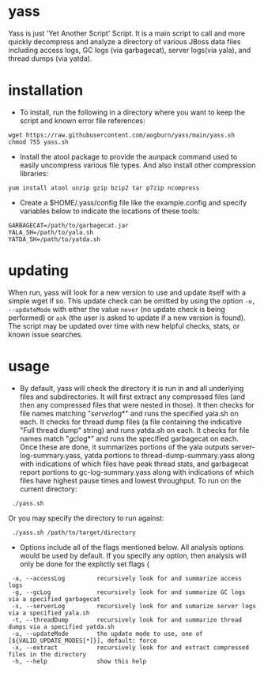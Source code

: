 # yass
Yass is just 'Yet Another Script' Script.  It is a main script to call and more quickly decompress and analyze a directory of various JBoss data files including access logs, GC logs (via garbagecat), server logs(via yala), and thread dumps (via yatda).

# installation
* To install, run the following in a directory where you want to keep the script and known error file references:
```
wget https://raw.githubusercontent.com/aogburn/yass/main/yass.sh
chmod 755 yass.sh
```
* Install the atool package to provide the aunpack command used to easily uncompress various file types.  And also install other compression libraries:
```
yum install atool unzip gzip bzip2 tar p7zip ncompress
```
* Create a $HOME/.yass/config file like the example.config and specify variables below to indicate the locations of these tools:
```
GARBAGECAT=/path/to/garbagecat.jar
YALA_SH=/path/to/yala.sh
YATDA_SH=/path/to/yatda.sh
```

# updating 

When run, yass will look for a new version to use and update itself with a simple wget if so. This update check can be omitted by using the option `-u, --updateMode` with either the value `never` (no update check is being performed) or `ask` (the user is asked to update if a new version is found). The script may be updated over time with new helpful checks, stats, or known issue searches.

# usage

* By default, yass will check the directory it is run in and all underlying files and subdirectories.  It will first extract any compressed files (and then any compressed files that were nested in those).  It then checks for file names matching "*server*log*" and runs the specified yala.sh on each.  It checks for thread dump files (a file containing the indicative "Full thread dump" string) and runs yatda.sh on each.  It checks for file names match "*gc*log*" and runs the specified garbagecat on each.  Once these are done, it summarizes portions of the yala outputs server-log-summary.yass, yatda portions to thread-dump-summary.yass along with indications of which files have peak thread stats, and garbagecat report portions to gc-log-summary.yass along with indications of which files have highest pause times and lowest throughput.  To run on the current directory:
```
 ./yass.sh
```
Or you may specify the directory to run against:
```
 ./yass.sh /path/to/target/directory
```
* Options include all of the flags mentioned below.  All analysis options would be used by default.  If you specify any option, then analysis will only be done for the explictly set flags (
```
 -a, --accessLog         recursively look for and summarize access logs
 -g, --gcLog             recursively look for and summarize GC logs via a specified garbagecat
 -s, --serverLog         recursively look for and sumarize server logs via a specified yala.sh
 -t, --threadDump        recursively look for and summarize thread dumps via a specified yatda.sh
 -u, --updateMode        the update mode to use, one of [${VALID_UPDATE_MODES[*]}], default: force
 -x, --extract           recursively look for and extract compressed files in the directory
 -h, --help              show this help
```

